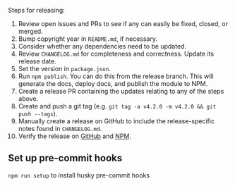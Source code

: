 Steps for releasing:

1. Review open issues and PRs to see if any can easily be fixed, closed, or
   merged.
2. Bump copyright year in `README.md`, if necessary.
3. Consider whether any dependencies need to be updated.
4. Review `CHANGELOG.md` for completeness and correctness. Update its
   release date.
5. Set the version in `package.json`.
6. Run `npm publish`. You can do this from the release branch. This will
   generate the docs, deploy docs, and publish the module to NPM.
7. Create a release PR containing the updates relating to any of the steps
   above.
8. Create and push a git tag (e.g. `git tag -a v4.2.0 -m v4.2.0 && git push
   --tags`).
9. Manually create a release on GitHub to include the release-specific
   notes found in `CHANGELOG.md`.
10. Verify the release on
    [GitHub](https://github.com/maxmind/minfraud-api-node/releases) and
    [NPM](https://npmjs.com/package/@maxmind/minfraud-api-node).

## Set up pre-commit hooks

`npm run setup` to install husky pre-commit hooks
